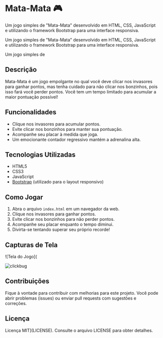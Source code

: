 # Mata-Mata 🎮

Um jogo simples de "Mata-Mata" desenvolvido em HTML, CSS, JavaScript e utilizando o framework Bootstrap para uma interface responsiva.

Um jogo simples de "Mata-Mata" desenvolvido em HTML, CSS, JavaScript e utilizando o framework Bootstrap para uma interface responsiva.

Um jogo simples de

## Descrição

Mata-Mata é um jogo empolgante no qual você deve clicar nos invasores para ganhar pontos, mas tenha cuidado para não clicar nos bonzinhos, pois isso fará você perder pontos. Você tem um tempo limitado para acumular a maior pontuação possível!


## Funcionalidades

- Clique nos invasores para acumular pontos.
- Evite clicar nos bonzinhos para manter sua pontuação.
- Acompanhe seu placar à medida que joga.
- Um emocionante contador regressivo mantém a adrenalina alta.

## Tecnologias Utilizadas

- HTML5
- CSS3
- JavaScript
- [Bootstrap](https://getbootstrap.com/) (utilizado para o layout responsivo)

## Como Jogar

1. Abra o arquivo `index.html` em um navegador da web.
2. Clique nos invasores para ganhar pontos.
3. Evite clicar nos bonzinhos para não perder pontos.
4. Acompanhe seu placar enquanto o tempo diminui.
5. Divirta-se tentando superar seu próprio recorde!

## Capturas de Tela

![Tela do Jogo](

![clickbug](https://user-images.githubusercontent.com/102436341/230503281-e5d42c2d-2f08-4adc-b70d-a4565e7d3492.png)

## Contribuições

Fique à vontade para contribuir com melhorias para este projeto. Você pode abrir problemas (issues) ou enviar pull requests com sugestões e correções.

## Licença

Licença MIT](LICENSE). Consulte o arquivo LICENSE para obter detalhes.
